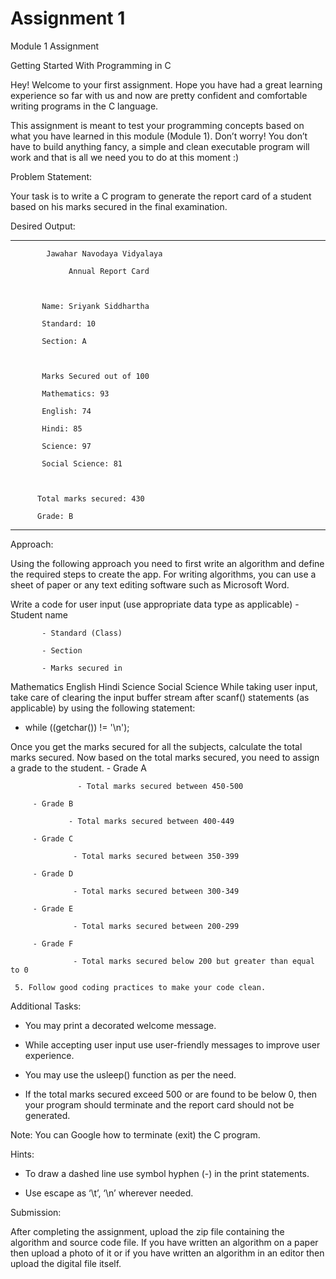 # Assignment 1
Module 1 Assignment

Getting Started With Programming in C
 


Hey! Welcome to your first assignment. Hope you have had a great learning experience so far with us and now are pretty confident and comfortable writing programs in the C language.  

This assignment is meant to test your programming concepts based on what you have learned in this module (Module 1). Don’t worry! You don’t have to build anything fancy, a simple and clean executable program will work and that is all we need you to do at this moment :) 


Problem Statement: 

Your task is to write a C program to generate the report card of a student based on his marks secured in the final examination.
  

Desired Output:

-----------------------------------------------------------

            Jawahar Navodaya Vidyalaya 

                 Annual Report Card 

 

           Name: Sriyank Siddhartha 

           Standard: 10 

           Section: A 

 

           Marks Secured out of 100 

           Mathematics: 93 

           English: 74 

           Hindi: 85 

           Science: 97 

           Social Science: 81 

 

          Total marks secured: 430 

          Grade: B 

------------------------------------------------------------


Approach:  

Using the following approach you need to first write an algorithm and define the required steps to create the app. For writing algorithms, you can use a sheet of paper or any text editing software such as Microsoft Word. 

Write a code for user input (use appropriate data type as applicable) 
           - Student name  

           - Standard (Class)  

           - Section  

           - Marks secured in  

Mathematics 
English 
Hindi 
Science 
Social Science 
While taking user input, take care of clearing the input buffer stream after scanf() statements (as applicable) by using the following statement:  
- while ((getchar()) != '\n');  

Once you get the marks secured for all the subjects, calculate the total marks secured. 
Now based on the total marks secured, you need to assign a grade to the student. 
         - Grade A 

                   - Total marks secured between 450-500 

         - Grade B 

                 - Total marks secured between 400-449 

         - Grade C 

                  - Total marks secured between 350-399 

         - Grade D 

                  - Total marks secured between 300-349 

         - Grade E 

                  - Total marks secured between 200-299 

         - Grade F 

                  - Total marks secured below 200 but greater than equal to 0

     5. Follow good coding practices to make your code clean. 


Additional Tasks: 

- You may print a decorated welcome message.  

- While accepting user input use user-friendly messages to improve user experience. 

- You may use the usleep() function as per the need.  

- If the total marks secured exceed 500 or are found to be below 0, then your program should terminate and the report card should not be generated.  

Note: You can Google how to terminate (exit) the C program. 

 

Hints: 

- To draw a dashed line use symbol hyphen (-) in the print statements.  

- Use escape as ‘\t’, ‘\n’ wherever needed.  


Submission: 

After completing the assignment, upload the zip file containing the algorithm and source code file. If you have written an algorithm on a paper then upload a photo of it or if you have written an algorithm in an editor then upload the digital file itself. 

